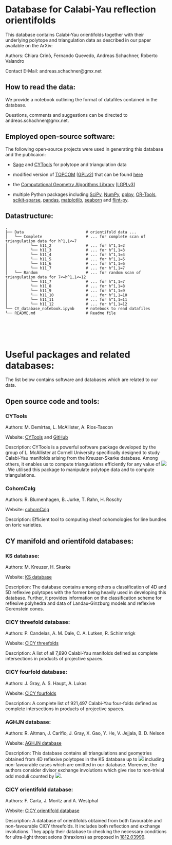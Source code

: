 # Database for Calabi-Yau reflection orientifolds

This database contains Calabi-Yau orientifolds together with their underlying polytope and triangulation data as described in our paper available on the ArXiv: 

Authors: Chiara Crinò, Fernando Quevedo, Andreas Schachner, Roberto Valandro

Contact E-Mail: &#97;&#110;&#100;&#114;&#101;&#97;&#115;&#46;&#115;&#99;&#104;&#97;&#99;&#104;&#110;&#101;&#114;&#64;&#103;&#109;&#120;&#46;&#110;&#101;&#116;


## How to read the data:

We provide a notebook outlining the format of datafiles contained in the database.

Questions, comments and suggestions can be directed to &#97;&#110;&#100;&#114;&#101;&#97;&#115;&#46;&#115;&#99;&#104;&#97;&#99;&#104;&#110;&#101;&#114;&#64;&#103;&#109;&#120;&#46;&#110;&#101;&#116;.


## Employed open-source software:

The following open-source projects were used in generating this database and the publicaion: 

* [Sage](https://www.sagemath.org) and [CYTools](https://cytools.liammcallistergroup.com) for polytope and triangulation data

* modified version of [TOPCOM](http://www.rambau.wm.uni-bayreuth.de/TOPCOM/) [[GPLv2](http://www.gnu.org/licenses/gpl-2.0.html)] that can be found [here](https://github.com/LiamMcAllisterGroup/topcom)

* the [Computational Geometry Algorithms Library](https://www.cgal.org) [[LGPLv3](http://www.gnu.org/licenses/lgpl-3.0.html)]

* multiple Python packages including [SciPy](https://www.scipy.org/), [NumPy](https://numpy.org/), [pplpy](https://gitlab.com/videlec/pplpy), [OR-Tools](https://developers.google.com/optimization), [scikit-sparse](https://github.com/scikit-sparse/scikit-sparse), [pandas](https://pandas.pydata.org), [matplotlib](https://matplotlib.org), [seaborn](https://seaborn.pydata.org) and [flint-py](https://gitlab.com/alisianoi/flint-py).


## Datastructure:

    .
    ├── Data                           # orientifold data ...
    │   └── Complete                   # ... for complete scan of triangulation data for h^1,1<=7
    │          └── h11_2               # ... for h^1,1=2
    │          └── h11_3               # ... for h^1,1=3
    │          └── h11_4               # ... for h^1,1=4
    │          └── h11_5               # ... for h^1,1=5
    │          └── h11_6               # ... for h^1,1=6
    │          └── h11_7               # ... for h^1,1=7
    │   └── Random                     # ... for random scan of triangulation data for 7<=h^1,1<=12
    │          └── h11_7               # ... for h^1,1=7
    │          └── h11_8               # ... for h^1,1=8
    │          └── h11_9               # ... for h^1,1=9
    │          └── h11_10              # ... for h^1,1=10
    │          └── h11_11              # ... for h^1,1=11
    │          └── h11_12              # ... for h^1,1=12
    └── CY_database_notebook.ipynb     # notebook to read datafiles
    └── README.md                      # Readme file
    

<br>
<br>
<br>

# Useful packages and related databases:

The list below contains software and databases which are related to our data.

## Open source code and tools:

### CYTools

Authors: M. Demirtas, L. McAllister, A. Rios-Tascon 

Website: [CYTools](https://cytools.liammcallistergroup.com) and [GitHub](https://github.com/LiamMcAllisterGroup/cytools)

Description: CYTools is a powerful software package developed by the group of L. McAllister at Cornell University specifically designed to study Calabi-Yau manifolds arising from the Kreuzer-Skarke database. Among others, it enables us to compute triangulations efficiently for any value of <img src="https://render.githubusercontent.com/render/math?math=\color{white}h^{1,1}\leq 491">. We utilised this package to manipulate polytope data and to compute triangulations.


### CohomCalg

Authors: R. Blumenhagen, B. Jurke, T. Rahn, H. Roschy

Website: [cohomCalg](https://github.com/BenjaminJurke/cohomCalg)

Description: Efficient tool to computing sheaf cohomologies for line bundles on toric varieties.


## CY manifold and orientifold databases:

### KS database:

Authors: M. Kreuzer, H. Skarke

Website: [KS database](http://hep.itp.tuwien.ac.at/~kreuzer/CY/)

Description: The database contains among others a classification of 4D and 5D reflexive polytopes with the former being heavily used in developing this database. Further, it provides information on the classification scheme for reflexive polyhedra and data of Landau-Ginzburg models and reflexive Gorenstein cones. 

### CICY threefold database:

Authors: P. Candelas, A. M. Dale, C. A. Lutken, R. Schimmrigk

Website: [CICY threefolds](http://www-thphys.physics.ox.ac.uk/projects/CalabiYau/cicylist/)

Description: A list of all 7,890 Calabi-Yau manifolds defined as complete intersections in products of projective spaces.

### CICY fourfold database:

Authors: J. Gray, A. S. Haupt, A. Lukas

Website: [CICY fourfolds](http://www-thphys.physics.ox.ac.uk/projects/CalabiYau/Cicy4folds/index.html)

Description: A complete list of 921,497 Calabi-Yau four-folds defined as complete intersections in products of projective spaces.

### AGHJN database:

Authors: R. Altman, J. Carifio, J. Gray, X. Gao, Y. He, V. Jejjala, B. D. Nelson 

Website: [AGHJN database](http://www.rossealtman.com/toriccy/)

Description: This database contains all triangulations and geometries obtained from 4D reflexive polytopes in the KS database up to <img src="https://render.githubusercontent.com/render/math?math=\color{white}h^{1,1}=6"> including non-favourable cases which are omitted in our database. Moreover, the authors consider divisor exchange involutions which give rise to non-trivial odd moduli counted by <img src="https://render.githubusercontent.com/render/math?math=\color{white}h^{1,1}_{-}">.

### CICY orientifold database:

Authors: F. Carta, J. Moritz and A. Westphal 

Website: [CICY orientifold database](https://www.desy.de/~westphal/orientifold_webpage/cicy_orientifolds.html)

Description: A database of orientifolds obtained from both favourable and non-favourable CICY threefolds. It includes both reflection and exchange involutions. They apply their database to checking the necessary conditions for ultra-light throat axions (thraxions) as proposed in [1812.03999](https://arxiv.org/abs/1812.03999).


